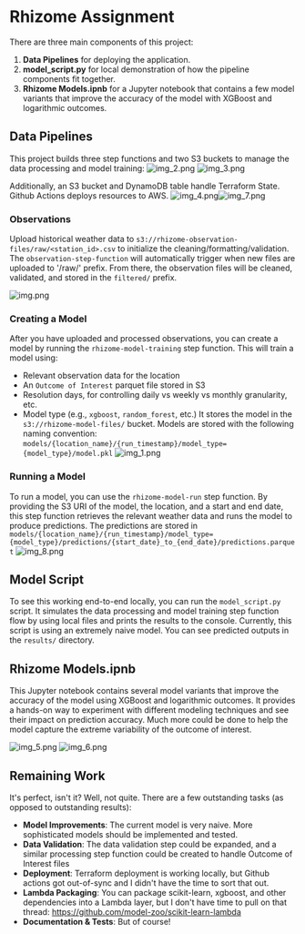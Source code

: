 # Rhizome Assignment

There are three main components of this project:
1. **Data Pipelines** for deploying the application.
2. **model_script.py** for local demonstration of how the pipeline components fit together.
3. **Rhizome Models.ipnb** for a Jupyter notebook that contains a few model variants that improve the accuracy of the model with XGBoost and logarithmic outcomes.


## Data Pipelines
This project builds three step functions and two S3 buckets to manage the data processing and model training:
![img_2.png](img_2.png)
![img_3.png](img_3.png)

Additionally, an S3 bucket and DynamoDB table handle Terraform State. Github Actions deploys resources to AWS.
![img_4.png](img_4.png)![img_7.png](img_7.png)

### Observations
Upload historical weather data to `s3://rhizome-observation-files/raw/<station_id>.csv` to initialize the cleaning/formatting/validation.
The `observation-step-function` will automatically trigger when new files are uploaded to '/raw/' prefix. From there, the observation files will be cleaned, validated, and stored in the `filtered/` prefix.

![img.png](img.png)

### Creating a Model
After you have uploaded and processed observations, you can create a model by running the `rhizome-model-training` step function.
This will train a model using:
- Relevant observation data for the location
- An `Outcome of Interest` parquet file stored in S3
- Resolution days, for controlling daily vs weekly vs monthly granularity, etc.
- Model type (e.g., `xgboost`, `random_forest`, etc.)
It stores the model in the `s3://rhizome-model-files/` bucket.
Models are stored with the following naming convention: `models/{location_name}/{run_timestamp}/model_type={model_type}/model.pkl`
![img_1.png](img_1.png)

### Running a Model
To run a model, you can use the `rhizome-model-run` step function. By providing the S3 URI of the model, the location, and a start and end date, this step function retrieves the relevant weather data and runs the model to produce predictions.
The predictions are stored in `models/{location_name}/{run_timestamp}/model_type={model_type}/predictions/{start_date}_to_{end_date}/predictions.parquet`
![img_8.png](img_8.png)

## Model Script
To see this working end-to-end locally, you can run the `model_script.py` script. It simulates the data processing and model training step function flow by using local files and prints the results to the console.
Currently, this script is using an extremely naive model. You can see predicted outputs in the `results/` directory. 

## Rhizome Models.ipnb
This Jupyter notebook contains several model variants that improve the accuracy of the model using XGBoost and logarithmic outcomes. It provides a hands-on way to experiment with different modeling techniques and see their impact on prediction accuracy.
Much more could be done to help the model capture the extreme variability of the outcome of interest.

![img_5.png](img_5.png)
![img_6.png](img_6.png)


## Remaining Work
It's perfect, isn't it? Well, not quite. There are a few outstanding tasks (as opposed to outstanding results):
- **Model Improvements**: The current model is very naive. More sophisticated models should be implemented and tested.
- **Data Validation**: The data validation step could be expanded, and a similar processing step function could be created to handle Outcome of Interest files
- **Deployment**: Terraform deployment is working locally, but Github actions got out-of-sync and I didn't have the time to sort that out.
- **Lambda Packaging**: You can package scikit-learn, xgboost, and other dependencies into a Lambda layer, but I don't have time to pull on that thread: https://github.com/model-zoo/scikit-learn-lambda
- **Documentation & Tests**: But of course!
